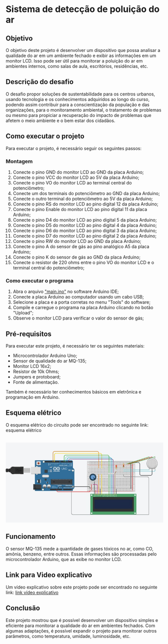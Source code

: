 # Sistema de detecção de poluição do ar

## Objetivo
O objetivo deste projeto é desenvolver um dispositivo que possa analisar a qualidade do ar em um ambiente fechado e exibir as informações em um monitor LCD. Isso pode ser útil para monitorar a poluição do ar em ambientes internos, como salas de aula, escritórios, residências, etc.

## Descrição do desafio
O desafio propor soluções de sustentabilidade para os centros urbanos, usando tecnologia e os conhecimentos adquiridos ao longo do curso, podendo assim contribuir para a conscientização da população e das organizações, para o monitoramento ambiental, o tratamento de problemas ou mesmo para propiciar a recuperação do impacto de problemas que afetem o meio ambiente e o bem estar dos cidadãos.

## Como executar o projeto
Para executar o projeto, é necessário seguir os seguintes passos:

### Montagem

1. Conecte o pino GND do monitor LCD ao GND da placa Arduino;
1. Conecte o pino VCC do monitor LCD ao 5V da placa Arduino;
2. Conecte o pino VO do monitor LCD ao terminal central do potenciômetro;
3. Conecte um dos terminais do potenciômetro ao GND da placa Arduino;
4. Conecte o outro terminal do potenciômetro ao 5V da placa Arduino;
5. Conecte o pino RS do monitor LCD ao pino digital 12 da placa Arduino;
6. Conecte o pino Enable do monitor LCD ao pino digital 11 da placa Arduino;
7. Conecte o pino D4 do monitor LCD ao pino digital 5 da placa Arduino;
8. Conecte o pino D5 do monitor LCD ao pino digital 4 da placa Arduino;
9. Conecte o pino D6 do monitor LCD ao pino digital 3 da placa Arduino;
10. Conecte o pino D7 do monitor LCD ao pino digital 2 da placa Arduino;
11. Conecte o pino RW do monitor LCD ao GND da placa Arduino;
12. Conecte o pino A do sensor de gás ao pino analógico A5 da placa Arduino;
13. Conecte o pino K do sensor de gás ao GND da placa Arduino;
14. Conecte o resistor de 220 ohms entre o pino VO do monitor LCD e o terminal central do potenciômetro;

### Como executar o programa

1. Abra o arquivo <a href="https://github.com/devCaiqueWS/Sprint01/main.ino">"main.ino"</a> no software Arduino IDE;
2. Conecte a placa Arduino ao computador usando um cabo USB;
3. Selecione a placa e a porta corretas no menu "Tools" do software;
4. Compile e carregue o programa na placa Arduino clicando no botão "Upload";
5. Observe o monitor LCD para verificar o valor do sensor de gás;

## Pré-requisitos
Para executar este projeto, é necessário ter os seguintes materiais:

- Microcontrolador Arduino Uno;
- Sensor de qualidade do ar MQ-135;
- Monitor LCD 16x2;
- Resistor de 10k Ohms;
- Jumpers e protoboard;
- Fonte de alimentação.

Também é necessário ter conhecimentos básicos em eletrônica e programação em Arduino.

## Esquema elétrico
O esquema elétrico do circuito pode ser encontrado no seguinte link: esquema elétrico

<br><img src="circuit.jpeg">

## Funcionamento
O sensor MQ-135 mede a quantidade de gases tóxicos no ar, como CO, amônia, benzeno, entre outros. Essas informações são processadas pelo microcontrolador Arduino, que as exibe no monitor LCD.

## Link para Video explicativo
Um vídeo explicativo sobre este projeto pode ser encontrado no seguinte link: <a href="https://www.youtube.com/watch?v=0RMNj6OlUhY">link vídeo explicativo</a>

## Conclusão
Este projeto mostrou que é possível desenvolver um dispositivo simples e eficiente para monitorar a qualidade do ar em ambientes fechados. Com algumas adaptações, é possível expandir o projeto para monitorar outros parâmetros, como temperatura, umidade, luminosidade, etc.


